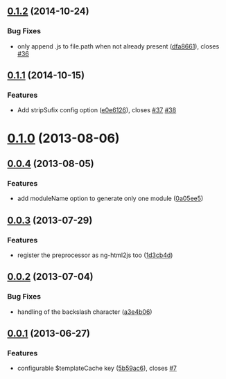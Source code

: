 
<a name="0.1.2"></a>
## [0.1.2](https://github.com/karma-runner/karma-ng-html2js-preprocessor/compare/v0.1.1...v0.1.2) (2014-10-24)


### Bug Fixes

* only append .js to file.path when not already present ([dfa8661](https://github.com/karma-runner/karma-ng-html2js-preprocessor/commit/dfa8661)), closes [#36](https://github.com/karma-runner/karma-ng-html2js-preprocessor/issues/36)



<a name="0.1.1"></a>
## [0.1.1](https://github.com/karma-runner/karma-ng-html2js-preprocessor/compare/v0.1.0...v0.1.1) (2014-10-15)


### Features

* Add stripSufix config option ([e0e6126](https://github.com/karma-runner/karma-ng-html2js-preprocessor/commit/e0e6126)), closes [#37](https://github.com/karma-runner/karma-ng-html2js-preprocessor/issues/37) [#38](https://github.com/karma-runner/karma-ng-html2js-preprocessor/issues/38)



<a name="0.1.0"></a>
# [0.1.0](https://github.com/karma-runner/karma-ng-html2js-preprocessor/compare/v0.0.4...v0.1.0) (2013-08-06)




<a name="0.0.4"></a>
## [0.0.4](https://github.com/karma-runner/karma-ng-html2js-preprocessor/compare/v0.0.3...v0.0.4) (2013-08-05)


### Features

* add moduleName option to generate only one module ([0a05ee5](https://github.com/karma-runner/karma-ng-html2js-preprocessor/commit/0a05ee5))



<a name="0.0.3"></a>
## [0.0.3](https://github.com/karma-runner/karma-ng-html2js-preprocessor/compare/v0.0.2...v0.0.3) (2013-07-29)


### Features

* register the preprocessor as ng-html2js too ([1d3cb4d](https://github.com/karma-runner/karma-ng-html2js-preprocessor/commit/1d3cb4d))



<a name="0.0.2"></a>
## [0.0.2](https://github.com/karma-runner/karma-ng-html2js-preprocessor/compare/v0.0.1...v0.0.2) (2013-07-04)


### Bug Fixes

* handling of the backslash character ([a3e4b06](https://github.com/karma-runner/karma-ng-html2js-preprocessor/commit/a3e4b06))



<a name="0.0.1"></a>
## [0.0.1](https://github.com/karma-runner/karma-ng-html2js-preprocessor/compare/5b59ac6...v0.0.1) (2013-06-27)


### Features

* configurable $templateCache key ([5b59ac6](https://github.com/karma-runner/karma-ng-html2js-preprocessor/commit/5b59ac6)), closes [#7](https://github.com/karma-runner/karma-ng-html2js-preprocessor/issues/7)
